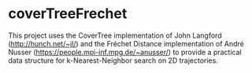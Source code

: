 # coverTreeFrechet
This project uses the CoverTree implementation of John Langford (http://hunch.net/~jl/) and the Fréchet Distance implementation of André Nusser (https://people.mpi-inf.mpg.de/~anusser/) to provide a practical data structure for k-Nearest-Neighbor search on 2D trajectories.
